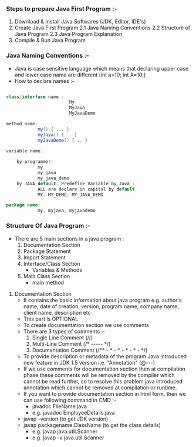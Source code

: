 ### Steps to prepare Java First Program :-
1. Download & Install Java Softwares
   (JDK, Editor, IDE's)
2. Create Java First Program
   2.1 Java Naming Conventions
   2.2 Structure of Java Program
   2.3 Java Program Explanation
3. Compile & Run Java Program

### Java Naming Conventions :-
   - Java is case sensitive language which means that declaring upper case and lower case name are different (int a=10; int A=10;)
   - How to declare names :-

```java

class/interface name : 
                        My
                        MyJava
                        MyJavaDemo

method name:
            my() { ... }
            myJava() { .. }
            myJavaDemo() { .. }

variable name:
            
    by programmer: 
            my
            my_java
            my_java_demo
    by JAVA default: Predefine Variable by Java : 
            ALL are declare in capital by default
            MY, MY_DEMO, MY_JAVA_DEMO

package name:
            my, myjava, myjavademo

```
   
### Structure Of Java Program :-
   - There are 5 main sections in a java program :
     1. Documentation Section
     2. Package Statement
     3. Import Statement
     4. Interface/Class Section
        - Variables & Methods
     5. Main Class Section
        - main method

1. Documentation Section
   - It contains the basic information about java program e.g. author's name, date of creation, version, program name, company name, client name, description etc
   - This part is OPTIONAL
   - To create documentation section we use comments
   - There are 3 types of comments :-
     1. Single Line Comment (//)
     2. Multi-Line Comment (/* ----- */)
     3. Documentation Comment  (/** - * - * -  * - * - */)
   - To provide description or metadata of the program Java introduced new feature in JDK 1.5 version i.e. "Annotation" (@---)
   - If we use comments for documentation section then at compilation phase these comments will be removed by the compiler which cannot be read further, so to resolve this problem java introduced annotation which cannot be removed at compilation or runtime.
   - If you want to provide documentation section in html form, then we can use following command in CMD :-
     - javadoc FileName.java
     - e.g. javadoc EmployeeDetails.java
   - javap -version (to get JDK version)
   - javap packagename.ClassName (to get the class details) 
     - e.g.  javap java.util.Scanner
     - e.g.  javap -v java.util.Scanner

